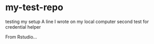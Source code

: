 # my-test-repo
testing my setup
A line I wrote on my local computer
second test for credential helper

From Rstudio...